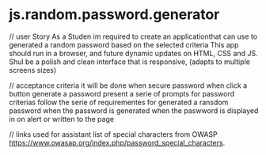 # js.random.password.generator
// user Story
As a Studen  im required to create an applicationthat can use to generated a random password based on the selected criteria 
This app should run in a browser, and future dynamic updates on HTML, CSS and JS.
Shul be a polish and clean interface that is responsive, (adapts to multiple screens sizes) 

// acceptance criteria
it will be done when
secure password
when click a button generate a password
present a serie of prompts for password criterias
follow the serie of requirementes for generated a ransdom password
when the password is generated
when the paswword is displayed in on alert or written to the page

// links used for assistant
list of special characters from OWASP
https://www.owasap.org/index.php/password_special_characters.
